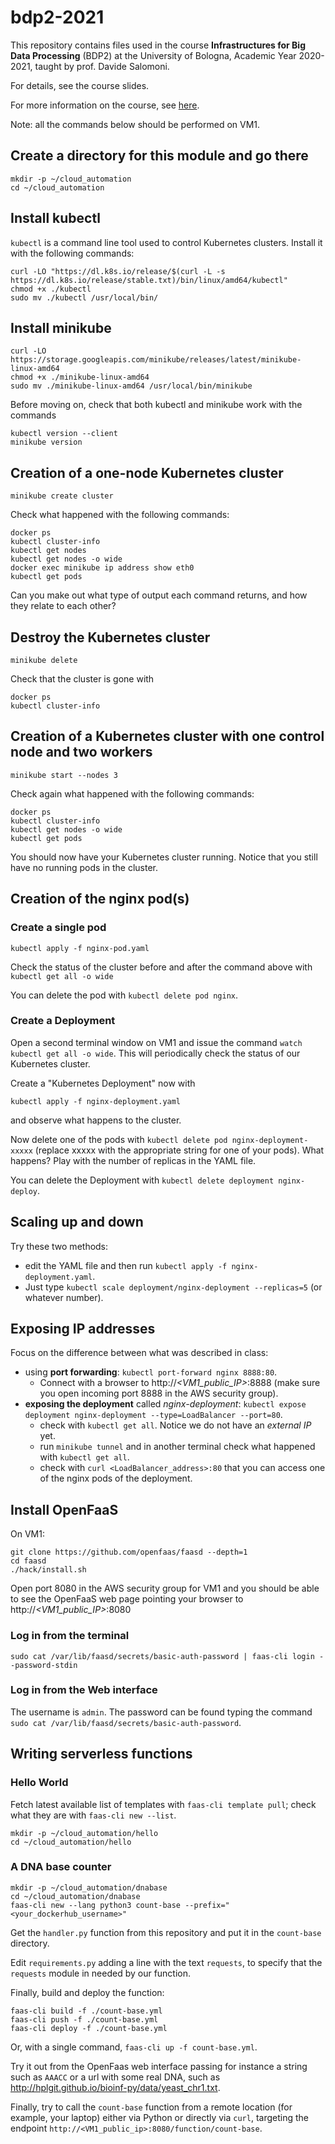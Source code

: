 # bdp2-2021
This repository contains files used in the course <b>Infrastructures for Big Data Processing</b> (BDP2) at the University of Bologna, Academic Year 2020-2021, taught by prof. Davide Salomoni.

For details, see the course slides.

For more information on the course, see <a href=https://www.unibo.it/it/didattica/insegnamenti/insegnamento/2020/435337>here</a>.

Note: all the commands below should be performed on VM1.

## Create a directory for this module and go there

```
mkdir -p ~/cloud_automation
cd ~/cloud_automation
```

## Install kubectl

`kubectl` is a command line tool used to control Kubernetes clusters. Install it with the following commands:

```
curl -LO "https://dl.k8s.io/release/$(curl -L -s https://dl.k8s.io/release/stable.txt)/bin/linux/amd64/kubectl"
chmod +x ./kubectl
sudo mv ./kubectl /usr/local/bin/
```

## Install minikube

```
curl -LO https://storage.googleapis.com/minikube/releases/latest/minikube-linux-amd64
chmod +x ./minikube-linux-amd64
sudo mv ./minikube-linux-amd64 /usr/local/bin/minikube
```

Before moving on, check that both kubectl and minikube work with the commands

```
kubectl version --client
minikube version
```

## Creation of a one-node Kubernetes cluster

```
minikube create cluster
```

Check what happened with the following commands:

```
docker ps
kubectl cluster-info
kubectl get nodes
kubectl get nodes -o wide
docker exec minikube ip address show eth0
kubectl get pods
```

Can you make out what type of output each command returns, and how they relate to each other?

## Destroy the Kubernetes cluster

```
minikube delete
```

Check that the cluster is gone with 

```
docker ps
kubectl cluster-info
```

## Creation of a Kubernetes cluster with one control node and two workers

```
minikube start --nodes 3
```

Check again what happened with the following commands:

```
docker ps
kubectl cluster-info
kubectl get nodes -o wide
kubectl get pods
```

You should now have your Kubernetes cluster running. Notice that you still have no running pods in the cluster.

## Creation of the nginx pod(s)

### Create a single pod

```
kubectl apply -f nginx-pod.yaml
```

Check the status of the cluster before and after the command above with `kubectl get all -o wide`

You can delete the pod with `kubectl delete pod nginx`.

### Create a Deployment

Open a second terminal window on VM1 and issue the command `watch kubectl get all -o wide`. This will periodically check the status of our Kubernetes cluster. 

Create a "Kubernetes Deployment" now with

```
kubectl apply -f nginx-deployment.yaml
```

and observe what happens to the cluster. 

Now delete one of the pods with `kubectl delete pod nginx-deployment-xxxxx` (replace xxxxx with the appropriate string for one of your pods). What happens? Play with the number of replicas in the YAML file.

You can delete the Deployment with `kubectl delete deployment nginx-deploy`. 

## Scaling up and down

Try these two methods:
- edit the YAML file and then run `kubectl apply -f nginx-deployment.yaml`.
- Just type `kubectl scale deployment/nginx-deployment --replicas=5` (or whatever number).

## Exposing IP addresses

Focus on the difference between what was described in class:
- using __port forwarding__: `kubectl port-forward nginx 8888:80`.
  - Connect with a browser to http://_<VM1_public_IP>_:8888 (make sure you open incoming port 8888 in the AWS security group).
- __exposing the deployment__ called _nginx-deployment_: `kubectl expose deployment nginx-deployment --type=LoadBalancer --port=80`.
  - check with `kubectl get all`. Notice we do not have an _external IP_ yet.
  - run `minikube tunnel` and in another terminal check what happened with `kubectl get all`.
  - check with `curl <LoadBalancer_address>:80` that you can access one of the nginx pods of the deployment.

## Install OpenFaaS

On VM1:

```
git clone https://github.com/openfaas/faasd --depth=1
cd faasd
./hack/install.sh
```

Open port 8080 in the AWS security group for VM1 and you should be able to see the OpenFaaS web page pointing your browser to http://_<VM1_public_IP>_:8080

### Log in from the terminal

```
sudo cat /var/lib/faasd/secrets/basic-auth-password | faas-cli login --password-stdin
```

### Log in from the Web interface

The username is `admin`. The password can be found typing the command `sudo cat /var/lib/faasd/secrets/basic-auth-password`. 

## Writing serverless functions

### Hello World

Fetch latest available list of templates with `faas-cli template pull`; check what they are with `faas-cli new --list`. 

```
mkdir -p ~/cloud_automation/hello
cd ~/cloud_automation/hello
```

### A DNA base counter

```
mkdir -p ~/cloud_automation/dnabase
cd ~/cloud_automation/dnabase
faas-cli new --lang python3 count-base --prefix="<your_dockerhub_username>"
```

Get the `handler.py` function from this repository and put it in the `count-base` directory. 

Edit `requirements.py` adding a line with the text `requests`, to specify that the `requests` module in needed by our function.

Finally, build and deploy the function:

```
faas-cli build -f ./count-base.yml
faas-cli push -f ./count-base.yml
faas-cli deploy -f ./count-base.yml
```

Or, with a single command, `faas-cli up -f count-base.yml`.

Try it out from the OpenFaas web interface passing for instance a string such as `AAACC` or a url with some real DNA, such as http://hplgit.github.io/bioinf-py/data/yeast_chr1.txt. 

Finally, try to call the `count-base` function from a remote location (for example, your laptop) either via Python or directly via `curl`, targeting the endpoint `http://<VM1_public_ip>:8080/function/count-base`.